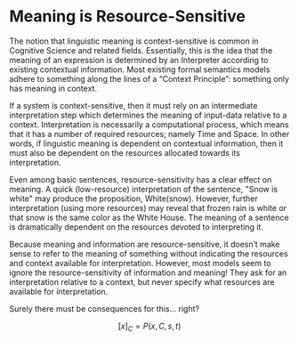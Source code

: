 # Meaning is Resource-Sensitive

The notion that linguistic meaning is context-sensitive is common in Cognitive Science and related fields. 
Essentially, this is the idea that the meaning of an expression is determined by an Interpreter according to existing contextual information.
Most existing formal semantics models adhere to something along the lines of a “Context Principle”: something only has meaning in context.

If a system is context-sensitive, then it must rely on an intermediate interpretation step which determines the meaning of input-data relative to a context.
Interpretation is necessarily a computational process, which means that it has a number of required resources; namely Time and Space.
In other words, if linguistic meaning is dependent on contextual information, then it must also be dependent on the resources allocated towards its interpretation.

Even among basic sentences, resource-sensitivity has a clear effect on meaning.
A quick (low-resource) interpretation of the sentence, "Snow is white" may produce the proposition, $\text{White}(\text{snow})$.
However, further interpretation (using more resources) may reveal that frozen rain is white or that snow is the same color as the White House.
The meaning of a sentence is dramatically dependent on the resources devoted to interpreting it.

Because meaning and information are resource-sensitive, it doesn’t make sense to refer to the meaning of something without indicating the resources and context available for interpretation.
However, most models seem to ignore the resource-sensitivity of information and meaning!
They ask for an interpretation relative to a context, but never specify what resources are available for interpretation.

Surely there must be consequences for this… right?

$$
[x]_C = P(x, C, s, t)
$$
